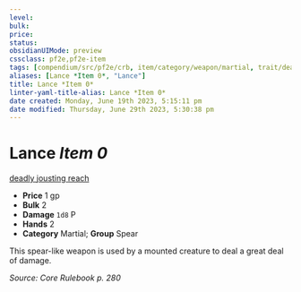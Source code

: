 ```yaml
---
level:
bulk:
price:
status:
obsidianUIMode: preview
cssclass: pf2e,pf2e-item
tags: [compendium/src/pf2e/crb, item/category/weapon/martial, trait/deadly-d8, trait/jousting-d6, trait/reach]
aliases: [Lance *Item 0*, "Lance"]
title: Lance *Item 0*
linter-yaml-title-alias: Lance *Item 0*
date created: Monday, June 19th 2023, 5:15:11 pm
date modified: Thursday, June 29th 2023, 5:30:38 pm
---
```


# Lance *Item 0*

[deadly <d8>](rules/traits/deadly.md) [jousting <d6>](rules/traits/jousting.md) [reach](rules/traits/reach.md)  

- **Price** 1 gp
- **Bulk** 2
- **Damage** `1d8` P
- **Hands** 2
- **Category** Martial; **Group** Spear

This spear-like weapon is used by a mounted creature to deal a great deal of damage.

*Source: Core Rulebook p. 280*

